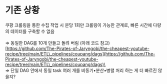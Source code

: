 # 기존 상황

쿠팡 크롤링을 통한 수집 작업 시 분당 1회만 크롤링이 가능한 관계로, 빠른 시간에 다량의 데이터를 구축할 수 없음\
\
⇒ 동일한 DAG를 10개 만들고 돌려 버림 (아래 코드 참고)\
[https://github.com/The-Pirates-of-Jaryngobi/the-cheapest-youtube-recipe/tree/main/ETL\_pipelines/coupang/dags](https://github.com/The-Pirates-of-Jaryngobi/the-cheapest-youtube-recipe/tree/main/ETL\_pipelines/coupang/dags)\
\
⇒ 단일 DAG 안에서 동일 task 여러 개를 비동기•분산•병렬 처리 하는 게 더 빠르진 않을지?
